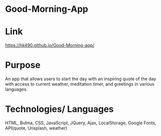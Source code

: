 # Good-Morning-App

# Link
https://hk490.github.io/Good-Morning-app/

# Purpose
An app that allows users to start the day with an inspiring quote of the day with access to current weather, meditation timer, and greetings in various languages.  

# Technologies/ Languages
HTML, Bulma, CSS, JavaScript, JQuery, Ajax, LocalStorage, Google Fonts, API(quote, Unsplash, weather)
